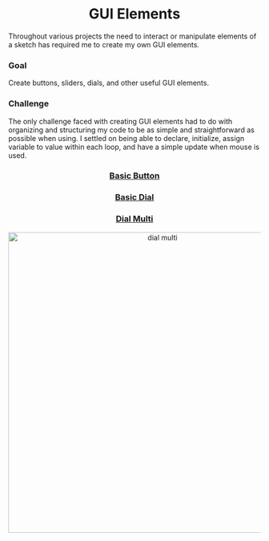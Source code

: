 <h1 align="center">GUI Elements</h1>

<p>
Throughout various projects the need to interact or manipulate elements of a sketch has required me to create my own GUI elements. 
</p>

<h3>Goal</h3>
<p>
Create buttons, sliders, dials, and other useful GUI elements.
</p>

<h3>Challenge</h3>
<p>
The only challenge faced with creating GUI elements had to do with organizing and structuring my code to be as simple and straightforward as possible when using. I settled on being able to declare, initialize, assign variable to value within each loop, and have a simple update when mouse is used. 
</p>

<h3 align="center"><a href="https://github.com/yahirRendon/processing-snips/blob/main/custom-gui/basic_button.pde">Basic Button</a></h3>
<!-- <p align="center">
<img alt="basic button" width="600" align="center" src="https://github.com/yahirRendon/processing-snips/blob/main/custom-functions/interpolation/interpolation-code/data/quad_interp_anim.gif"/>
</p> -->

<h3 align="center"><a href="https://github.com/yahirRendon/processing-snips/blob/main/custom-gui/basic_dial.pde">Basic Dial</a></h3>
<!-- <p align="center">
<img alt="basic dial" width="600" align="center" src="https://github.com/yahirRendon/processing-snips/blob/main/custom-functions/interpolation/interpolation-code/data/expo_interp_anim.gif"/>
</p> -->

<h3 align="center"><a href="https://github.com/yahirRendon/processing-snips/blob/main/custom-gui/basic_dial_button.pde">Dial Multi</a></h3>
<p align="center">
<img alt="dial multi" width="600" align="center" src="https://github.com/yahirRendon/processing-snips/blob/main/custom-gui/data/dial_multi_anim.gif"/>
</p>





